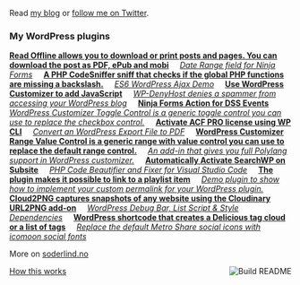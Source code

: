  Read [my blog](https://soderlind.no/) or [follow me on Twitter](https://twitter.com/soderlind).



### My WordPress plugins
<!-- plugins starts -->
[**Read Offline allows you to download or print posts and pages. You can download the post as PDF, ePub and mobi**](https://github.com/soderlind/read-offline) &nbsp;&nbsp;&nbsp;
[*Date Range field for Ninja Forms*](https://github.com/soderlind/date-range-ninja-forms) &nbsp;&nbsp;&nbsp;
[**A PHP CodeSniffer sniff that checks if the global PHP functions are missing a backslash.**](https://github.com/soderlind/coding-standard) &nbsp;&nbsp;&nbsp;
[*ES6 WordPress Ajax Demo*](https://github.com/soderlind/es6-wp-ajax-demo) &nbsp;&nbsp;&nbsp;
[**Use WordPress Customizer to add JavaScript**](https://github.com/soderlind/additional-javascript) &nbsp;&nbsp;&nbsp;
[*WP-DenyHost denies a spammer from accessing your WordPress blog*](https://github.com/soderlind/wp-denyhost) &nbsp;&nbsp;&nbsp;
[**Ninja Forms Action for DSS Events**](https://github.com/soderlind/ninja-forms-dss-event-action) &nbsp;&nbsp;&nbsp;
[*WordPress Customizer Toggle Control is a generic toggle control you can use to replace the checkbox control.*](https://github.com/soderlind/class-customizer-toggle-control) &nbsp;&nbsp;&nbsp;
[**Activate ACF PRO license using WP CLI**](https://github.com/soderlind/wp-cli-acfpro-activate) &nbsp;&nbsp;&nbsp;
[*Convert an WordPress Export File to PDF*](https://github.com/soderlind/wxr2pdf) &nbsp;&nbsp;&nbsp;
[**WordPress Customizer Range Value Control is a generic range with value control you can use to replace the default range control.**](https://github.com/soderlind/class-customizer-range-value-control) &nbsp;&nbsp;&nbsp;
[*An add-in that gives you full Polylang support in WordPress customizer.*](https://github.com/soderlind/customizer-polylang) &nbsp;&nbsp;&nbsp;
[**Automatically Activate SearchWP on Subsite**](https://github.com/soderlind/ms-searchwp-subsite-activate) &nbsp;&nbsp;&nbsp;
[*PHP Code Beautifier and Fixer for Visual Studio Code*](https://github.com/soderlind/vscode-phpcbf) &nbsp;&nbsp;&nbsp;
[**The plugin makes it possible to link to a playlist item**](https://github.com/soderlind/wp-link-to-playlist-item) &nbsp;&nbsp;&nbsp;
[*Demo plugin to show how to implement your custom permalink for your WordPress plugin.*](https://github.com/soderlind/my-permalink-demo) &nbsp;&nbsp;&nbsp;
[**Cloud2PNG captures snapshots of any website using the Cloudinary URL2PNG add-on**](https://github.com/soderlind/cloud2png) &nbsp;&nbsp;&nbsp;
[*WordPress Debug Bar, List Script & Style Dependencies*](https://github.com/soderlind/debug-bar-list-dependencies) &nbsp;&nbsp;&nbsp;
[**WordPress shortcode that creates a Delicious tag cloud or a list of tags**](https://github.com/soderlind/delicious-tagroll-shortcode) &nbsp;&nbsp;&nbsp;
[*Replace the default Metro Share social icons with icomoon social fonts*](https://github.com/soderlind/metro-share-social-fonts) &nbsp;&nbsp;&nbsp;
<!-- plugins ends -->

More on [soderlind.no](https://soderlind.no/)


<a href="https://github.com/soderlind/soderlind/actions"><img src="https://github.com/soderlind/soderlind/workflows/Build%20README/badge.svg" align="right" alt="Build README"></a>
<a href="https://simonwillison.net/2020/Jul/10/self-updating-profile-readme/">How this works</a>
